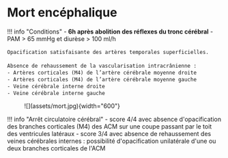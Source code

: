 # Mort encéphalique

!!! info "Conditions"
    - **6h après abolition des réflexes du tronc cérébral**
    - PAM > 65 mmHg et diurèse > 100 ml/h

``` title="IV-, 20s, 60s après injection de 2 ml/kg (max 120) à 3 cc/s"
Opacification satisfaisante des artères temporales superficielles.

Absence de rehaussement de la vascularisation intracrânienne :
- Artères corticales (M4) de l’artère cérébrale moyenne droite 
- Artères corticales (M4) de l’artère cérébrale moyenne gauche
- Veine cérébrale interne droite
- Veine cérébrale interne gauche
```

<figure markdown="span">
    ![](assets/mort.jpg){width="600"}
</figure>

!!! info "Arrêt circulatoire cérébral"
    - score 4/4 avec absence d'opacification des branches corticales (M4) des ACM sur une coupe passant par le toit des ventricules latéraux
    - score 3/4 avec absence de rehaussement des veines cérébrales internes : possibilité d'opacification unilatérale d'une ou deux branches corticales de l'ACM